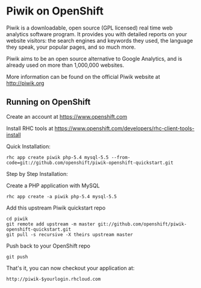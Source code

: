 Piwik on OpenShift
=========================
Piwik is a downloadable, open source (GPL licensed) real time web analytics software program. It provides you with detailed reports on your website visitors: the search engines and keywords they used, the language they speak, your popular pages, and so much more.

Piwik aims to be an open source alternative to Google Analytics, and is already used on more than 1,000,000 websites. 

More information can be found on the official Piwik website at http://piwik.org

Running on OpenShift
--------------------

Create an account at https://www.openshift.com

Install RHC tools at https://www.openshift.com/developers/rhc-client-tools-install

Quick Installation:

    rhc app create piwik php-5.4 mysql-5.5 --from-code=git://github.com/openshift/piwik-openshift-quickstart.git

Step by Step Installation:

Create a PHP application with MySQL

	rhc app create -a piwik php-5.4 mysql-5.5

Add this upstream Piwik quickstart repo
    
    cd piwik
	git remote add upstream -m master git://github.com/openshift/piwik-openshift-quickstart.git
	git pull -s recursive -X theirs upstream master

Push back to your OpenShift repo

	git push

That's it, you can now checkout your application at:

	http://piwik-$yourlogin.rhcloud.com
